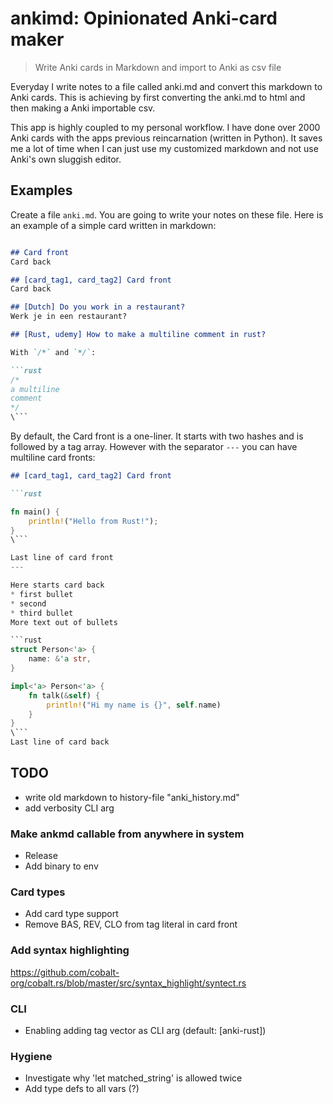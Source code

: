 # ankimd: Opinionated Anki-card maker

> Write Anki cards in Markdown and import to Anki as csv file

Everyday I write notes to a file called anki.md and convert this markdown to Anki cards. This is achieving by first converting the anki.md to html and then making a Anki importable csv.

This app is highly coupled to my personal workflow. I have done over 2000 Anki cards with the apps previous reincarnation (written in Python). It saves me a lot of time when I can just use my customized markdown and not use Anki's own sluggish editor. 


## Examples


Create a file `anki.md`. You are going to write your notes on these file. Here is an example of a simple card written in markdown:

```markdown

## Card front
Card back 

## [card_tag1, card_tag2] Card front
Card back 

## [Dutch] Do you work in a restaurant?
Werk je in een restaurant?

## [Rust, udemy] How to make a multiline comment in rust?

With `/*` and `*/`:

```rust
/*
a multiline
comment
*/
\```

```


By default, the Card front is a one-liner. It starts with two hashes and is followed by a tag array. However with the separator `---` you can have multiline card fronts:

```markdown
## [card_tag1, card_tag2] Card front 

```rust

fn main() {
    println!("Hello from Rust!"); 
}
\```

Last line of card front
---

Here starts card back
* first bullet
* second 
* third bullet
More text out of bullets

```rust
struct Person<'a> {
    name: &'a str,
}

impl<'a> Person<'a> {
    fn talk(&self) {
        println!("Hi my name is {}", self.name)
    }
}
\```
Last line of card back
```

## TODO
* write old markdown to history-file "anki_history.md"
* add verbosity CLI arg

### Make ankmd callable from anywhere in system
* Release
* Add binary to env

### Card types
* Add card type support
* Remove BAS, REV, CLO from tag literal in card front

### Add syntax highlighting
https://github.com/cobalt-org/cobalt.rs/blob/master/src/syntax_highlight/syntect.rs

### CLI
* Enabling adding tag vector as CLI arg (default: [anki-rust])

### Hygiene
* Investigate why 'let matched_string' is allowed twice
* Add type defs to all vars (?)

